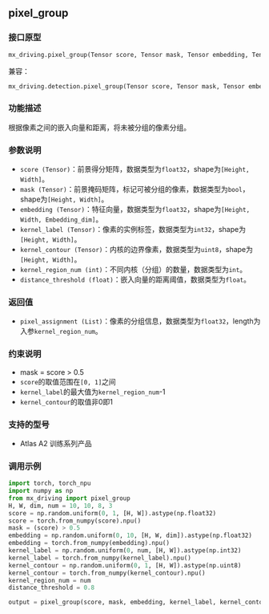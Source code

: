 ## pixel_group
### 接口原型
```python
mx_driving.pixel_group(Tensor score, Tensor mask, Tensor embedding, Tensor kernel_label, Tensor kernel_contour, int kernel_region_num, float distance_threshold) -> List[List]
```
兼容：
```python
mx_driving.detection.pixel_group(Tensor score, Tensor mask, Tensor embedding, Tensor kernel_label, Tensor kernel_contour, int kernel_region_num, float distance_threshold) -> List[List]
```
### 功能描述
根据像素之间的嵌入向量和距离，将未被分组的像素分组。
### 参数说明
- `score (Tensor)`：前景得分矩阵，数据类型为`float32`，shape为`[Height, Width]`。
- `mask (Tensor)`：前景掩码矩阵，标记可被分组的像素，数据类型为`bool`，shape为`[Height, Width]`。
- `embedding (Tensor)`：特征向量，数据类型为`float32`，shape为`[Height, Width, Embedding_dim]`。
- `kernel_label (Tensor)`：像素的实例标签，数据类型为`int32`，shape为`[Height, Width]`。
- `kernel_contour (Tensor)`：内核的边界像素，数据类型为`uint8`，shape为`[Height, Width]`。
- `kernel_region_num (int)`：不同内核（分组）的数量，数据类型为`int`。
- `distance_threshold (float)`：嵌入向量的距离阈值，数据类型为`float`。
### 返回值
- `pixel_assignment (List)`：像素的分组信息，数据类型为`float32`，length为入参`kernel_region_num`。
### 约束说明
- mask = score > 0.5
- `score`的取值范围在`[0, 1]`之间
- `kernel_label`的最大值为`kernel_region_num`-1
- `kernel_contour`的取值非0即1
### 支持的型号
- Atlas A2 训练系列产品
### 调用示例
```python
import torch, torch_npu
import numpy as np
from mx_driving import pixel_group
H, W, dim, num = 10, 10, 8, 3
score = np.random.uniform(0, 1, [H, W]).astype(np.float32)
score = torch.from_numpy(score).npu()
mask = (score) > 0.5
embedding = np.random.uniform(0, 10, [H, W, dim]).astype(np.float32)
embedding = torch.from_numpy(embedding).npu()
kernel_label = np.random.uniform(0, num, [H, W]).astype(np.int32)
kernel_label = torch.from_numpy(kernel_label).npu()
kernel_contour = np.random.uniform(0, 1, [H, W]).astype(np.uint8)
kernel_contour = torch.from_numpy(kernel_contour).npu()
kernel_region_num = num
distance_threshold = 0.8

output = pixel_group(score, mask, embedding, kernel_label, kernel_contour, kernel_region_num, distance_threshold)
```
